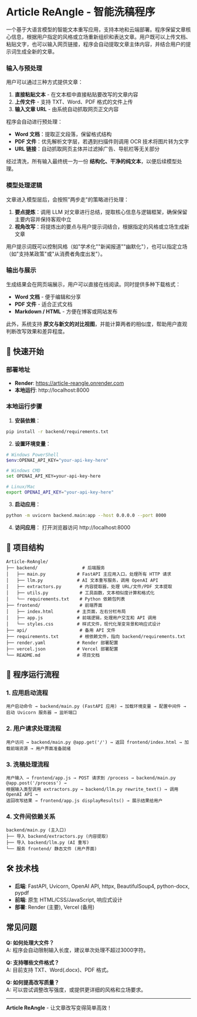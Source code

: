 # Article ReAngle - 智能洗稿程序

一个基于大语言模型的智能文本重写应用，支持本地和云端部署。程序保留文章核心信息，根据用户指定的风格或立场重新组织和表达文章。用户既可以上传文档、粘贴文字，也可以输入网页链接，程序会自动提取文章主体内容，并结合用户的提示词生成全新的文章。

### 输入与预处理
用户可以通过三种方式提供文章：
1. **直接粘贴文本** - 在文本框中直接粘贴要改写的文章内容
2. **上传文件** - 支持 TXT、Word、PDF 格式的文件上传  
3. **输入文章 URL** - 由系统自动抓取网页正文内容

程序会自动进行预处理：
- **Word 文档**：提取正文段落，保留格式结构
- **PDF 文件**：优先解析文字层，若遇到扫描件则调用 OCR 技术将图片转为文字
- **URL 链接**：自动抓取网页主体并过滤掉广告、导航栏等无关部分

经过清洗，所有输入最终统一为一份 **结构化、干净的纯文本**，以便后续模型处理。

### 模型处理逻辑
文章进入模型层后，会按照"两步走"的策略进行处理：
1. **要点提炼**：调用 LLM 对文章进行总结，提取核心信息与逻辑框架，确保保留主要内容并保持客观中立
2. **视角改写**：将提炼出的要点与用户提示词结合，根据指定的风格或立场生成新文章

用户提示词既可以控制风格（如"学术化""新闻报道""幽默化"），也可以指定立场（如"支持某政策"或"从消费者角度出发"）。

### 输出与展示
生成结果会在网页端展示，用户可以直接在线阅读。同时提供多种下载格式：
- **Word 文档** - 便于编辑和分享
- **PDF 文件** - 适合正式文档  
- **Markdown / HTML** - 方便在博客或网站发布

此外，系统支持 **原文与新文的对比视图**，并能计算两者的相似度，帮助用户直观判断改写效果和差异程度。

## 🚀 快速开始

### 部署地址
- **Render**: https://article-reangle.onrender.com
- **本地运行**: http://localhost:8000

### 本地运行步骤

1. **安装依赖**：
```bash
pip install -r backend/requirements.txt
```

2. **设置环境变量**：
```bash
# Windows PowerShell
$env:OPENAI_API_KEY="your-api-key-here"

# Windows CMD
set OPENAI_API_KEY=your-api-key-here

# Linux/Mac
export OPENAI_API_KEY="your-api-key-here"
```

3. **启动应用**：
```bash
python -m uvicorn backend.main:app --host 0.0.0.0 --port 8000
```

4. **访问应用**：
打开浏览器访问 http://localhost:8000

## 📁 项目结构

```
Article-ReAngle/
├── backend/                 # 后端服务
│   ├── main.py            # FastAPI 主应用入口，处理所有 HTTP 请求
│   ├── llm.py             # AI 文本重写服务，调用 OpenAI API
│   ├── extractors.py       # 内容提取器，处理 URL/文件/PDF 文本提取
│   ├── utils.py            # 工具函数，文本相似度计算和格式化
│   └── requirements.txt    # Python 依赖包列表
├── frontend/               # 前端界面
│   ├── index.html         # 主页面，左右分栏布局
│   ├── app.js             # 前端逻辑，处理用户交互和 API 调用
│   └── styles.css         # 样式文件，现代化渐变背景和响应式设计
├── api/                    # 备用 API 文件
├── requirements.txt        # 根依赖文件，指向 backend/requirements.txt
├── render.yaml            # Render 部署配置
├── vercel.json            # Vercel 部署配置
└── README.md              # 项目文档
```

## 🔄 程序运行流程

### 1. 应用启动流程
```
用户启动命令 → backend/main.py (FastAPI 应用) → 加载环境变量 → 配置中间件 → 启动 Uvicorn 服务器 → 监听端口
```

### 2. 用户请求处理流程
```
用户访问 → backend/main.py @app.get('/') → 返回 frontend/index.html → 加载前端资源 → 用户界面准备就绪
```

### 3. 洗稿处理流程
```
用户输入 → frontend/app.js → POST 请求到 /process → backend/main.py @app.post('/process') → 
根据输入类型调用 extractors.py → backend/llm.py rewrite_text() → 调用 OpenAI API → 
返回改写结果 → frontend/app.js displayResults() → 展示结果给用户
```

### 4. 文件间依赖关系
```
backend/main.py (主入口)
├── 导入 backend/extractors.py (内容提取)
├── 导入 backend/llm.py (AI 重写)
└── 服务 frontend/ 静态文件 (用户界面)
```

## 🛠️ 技术栈

- **后端**: FastAPI, Uvicorn, OpenAI API, httpx, BeautifulSoup4, python-docx, pypdf
- **前端**: 原生 HTML/CSS/JavaScript, 响应式设计
- **部署**: Render (主要), Vercel (备用)

## 常见问题

**Q: 如何处理大文件？**  
A: 程序会自动限制输入长度，建议单次处理不超过3000字符。

**Q: 支持哪些文件格式？**  
A: 目前支持 TXT、Word(.docx)、PDF 格式。

**Q: 如何提高改写质量？**  
A: 可以尝试调整改写强度，或提供更详细的风格和立场要求。

---

**Article ReAngle** - 让文章改写变得简单高效！